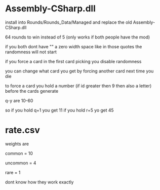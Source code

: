 # Assembly-CSharp.dll

install into Rounds/Rounds_Data/Managed and replace the old Assembly-CSharp.dll

64 rounds to win instead of 5 (only works if both people have the mod)

if you both dont have "​" a zero width space like in those quotes the randomness will not start

if you force a card in the first card picking you disable randomness

you can change what card you get by forcing another card next time you die

to force a card you hold a number (if id greater then 9 then also a letter) before the cards generate

q-y are 10-60

so if you hold q+1 you get 11 if you hold r+5 yo get 45

# rate.csv

weights are

common = 10

uncommon = 4

rare = 1

dont know how they work exactly
